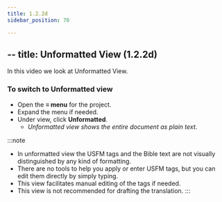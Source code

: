 ```yaml
---
title: 1.2.2d
sidebar_position: 70

---
```




## -- title: Unformatted View (1.2.2d)


In this video we look at Unformatted View.


### To switch to Unformatted view

- Open the **≡ menu** for the project.
- Expand the menu if needed.
- Under view, click **Unformatted**.
	- _Unformatted view shows the entire document as plain text_.

:::note

- In unformatted view the USFM tags and the Bible text are not visually distinguished by any kind of formatting.
- There are no tools to help you apply or enter USFM tags, but you can edit them directly by simply typing.
- This view facilitates manual editing of the tags if needed.
- This view is not recommended for drafting the translation. :::
